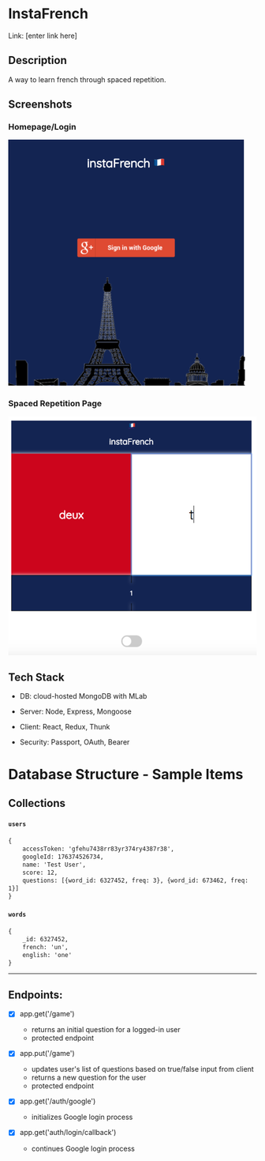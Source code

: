 # InstaFrench

Link: [enter link here]

## Description

A way to learn french through spaced repetition. 

## Screenshots

### Homepage/Login

![full page](/client/assets/image1.png)

### Spaced Repetition Page

![main page](/client/assets/image2.png)

## Tech Stack

- DB: cloud-hosted MongoDB with MLab

- Server: Node, Express, Mongoose

- Client: React, Redux, Thunk

- Security: Passport, OAuth, Bearer

# Database Structure - Sample Items

## Collections
#### `users`
	{
		accessToken: 'gfehu7438rr83yr374ry4387r38',
		googleId: 176374526734,
		name: 'Test User',
		score: 12,
		questions: [{word_id: 6327452, freq: 3}, {word_id: 673462, freq: 1}]
	}

#### `words`
	{
		_id: 6327452,
		french: 'un',
		english: 'one'
	}

---

## Endpoints:

- [x] app.get('/game')
  - returns an initial question for a logged-in user
  - protected endpoint

- [x] app.put('/game')
  - updates user's list of questions based on true/false input from client
  - returns a new question for the user
  - protected endpoint

- [x] app.get('/auth/google')
  - initializes Google login process

- [x] app.get('auth/login/callback')
  - continues Google login process
